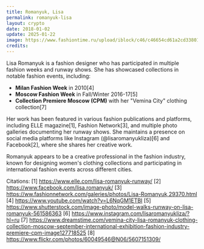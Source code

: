 ```yaml
---
title: Romanyuk, Lisa
permalink: romanyuk-lisa
layout: crypto
date: 2018-01-02
update: 2025-01-22
image: https://www.fashiontime.ru/upload/iblock/c46/c46654cd61a2cd33801734fb3bae0f34w500h500cr.jpg
credits:
---
```


Lisa Romanyuk is a fashion designer who has participated in multiple fashion weeks and runway shows. She has showcased collections in notable fashion events, including:

- **Milan Fashion Week** in 2010[4]
- **Moscow Fashion Week** in Fall/Winter 2016-17[5]
- **Collection Premiere Moscow (CPM)** with her "Vemina City" clothing collection[7]

Her work has been featured in various fashion publications and platforms, including ELLE magazine[1], Fashion Network[3], and multiple photo galleries documenting her runway shows. She maintains a presence on social media platforms like Instagram (@lisaromanyukliza)[6] and Facebook[2], where she shares her creative work.

Romanyuk appears to be a creative professional in the fashion industry, known for designing women's clothing collections and participating in international fashion events across different cities.

Citations:
[1] https://www.elle.com/lisa-romanyuk-runway/
[2] https://www.facebook.com/lisa.romanyuk/
[3] https://ww.fashionnetwork.com/galeries/photos/Lisa-Romanyuk,29370.html
[4] https://www.youtube.com/watch?v=L6NqGM1ETBI
[5] https://www.shutterstock.com/image-photo/model-walks-runway-on-lisa-romanyuk-561586363
[6] https://www.instagram.com/lisaromanyukliza/?hl=ru
[7] https://www.dreamstime.com/vemina-city-lisa-romanyuk-clothing-collection-moscow-september-international-exhibition-fashion-industry-premiere-cpm-image127718525
[8] https://www.flickr.com/photos/60049546@N06/5607151309/
